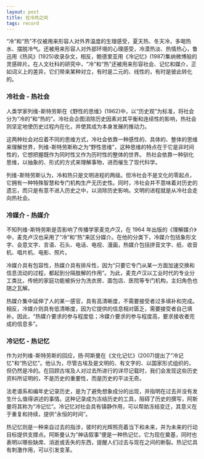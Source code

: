 ```yaml
---
layout: post
title: 在冷热之间
tags: record
---
```



“冷”和“热”不仅被用来形容人对外界温度的生理感受，夏天热、冬天冷，多喝热水、摆脱冷气。还被用来形容人对外部环境的心理感受，冷漠热淡、热情热心，鲁迅用《热风》(1925)收录杂文，相反，鲍德里亚用《冷记忆》(1987)集纳微博般的灵感碎片。在人文社科的研究中，“冷”和“热”还被用来形容社会、记忆和媒介，正如词义上的差异，它们带来某种对立，有时是二元的、线性的，有时是彼此转化的。

### 冷社会 - 热社会

人类学家列维-斯特劳斯在《野性的思维》(1962)中，以“历史观”为标准，将社会分为“冷的”和“热的”。冷社会企图消除历史因素对其平衡和连续性的影响，热社会则坚定地使历史过程内在化，并使其成为本身发展的推动力。

这两种社会对应着不同的思维方式，冷社会依靠一种感性的、具体的、整体的思维来理解世界，列维-斯特劳斯称之为“野性思维”，这种思维的特点在于它是非时间性的，它想把握既作为同时性又作为历时性的整体的世界。 热社会依靠一种驯化思维，以抽象的、形式的方式来理解事物，进而催生了现代科学。

列维-斯特劳斯认为，冷和热只是文明进程的两级。但冷社会不是文化的零起点，它拥有一种特殊智慧和专门机构生产无历史性。同时，冷社会并不意味着对历史的遗忘，而只是有意不进入历史之中，以消除历史影响。文明的进程就是从冷社会走向热社会。

### 冷媒介 - 热媒介

不知列维-斯特劳斯是否影响了传播学家麦克卢汉，在 1964 年出版的《理解媒介》中，麦克卢汉也采用了“冷”和“热”来区分媒介。在他的分类下，冷媒介包括象形文字、会意文字、言语、石头、电话、电视、漫画，热媒介包括拼音文字、纸、收音机、唱片机、电影、照片。

冷媒介具有包容性，热媒介具有排斥性，因为“只要它专门从某一方面加速交换和信息流动的过程，都起到分隔肢解的作用”。为此，麦克卢汉以工业时代的专业分工类比，传统的家庭功能被拆分为洗衣房、面包店、医院等专门机构，主妇角色也随之瓦解。

热媒介集中延伸了人的某一感官，具有高清晰度，不需要接受者过多填补和完成。相反，冷媒介则具有低清晰度，因为它提供的信息相对匮乏，需要接受者自己填补。因此，“热媒介要求的参与程度低；冷媒介要求的参与程度高，要求接收者完成的信息多”。

### 冷记忆 - 热记忆

作为对列维-斯特劳斯的回应，扬·阿斯曼在《文化记忆》(2007)提出了“冷记忆”和“热记忆”。他认为，尽管古埃及是文明的、有文字的、以国家形式组织的，但仍然是冷的。在回顾古埃及人对过去所进行的详尽记载时，我们会发现这些历史资料所证明的，不是历史的重要性，而是历史的平淡无奇。

法老谱系和编年史记录历史，是为了避免想象成分的出现，并指明在过去并没有发生什么值得讲述的事情。这种记录成为冻结历史的工具，阻碍了历史的撰写，阿斯曼将其称为“冷记忆”。冷记忆对社会具有镇静作用，可以帮助冻结变迁，其意义在于重复和持续，提供“永恒的时间”。

热记忆则是一种来自过去的指涉，彼时的光辉照亮着当下和未来，并为未来的行动目标提供支撑点。阿斯曼认为“神话叙事”便是一种热记忆，它为现在奠基，同时也表明以哪些缺席、消逝或丢失的东西，提醒人们过去与现在之间的断裂。热记忆具有刺激作用，可以引发变革。